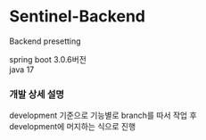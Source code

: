 # Sentinel-Backend

Backend presetting

spring boot 3.0.6버전
<br>
java 17

<h3>개발 상세 설명</h3>
development 기준으로 기능별로 branch를 따서 작업 후 <br> development에 머지하는 식으로 진행


